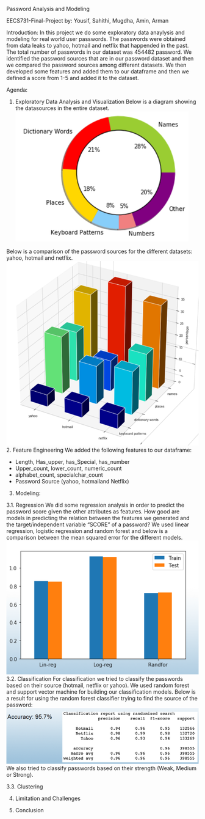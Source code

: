 Password Analysis and Modeling

EECS731-Final-Project by: Yousif, Sahithi, Mugdha, Amin, Arman

Introduction:
In this project we do some exploratory data anaylysis and modeling for real world user passwords. The passwords were obtained from data leaks to yahoo, hotmail and netflix that happended in the past. The total number of passwords in our dataset was 454482 password. We identified the password sources that are in our password dataset and then we compared the password sources among different datasets. We then developed some features and added them to our dataframe and then we defined a score from 1-5 and added it to the dataset.

Agenda:

1. Exploratory Data Analysis and Visualization
Below is a diagram showing the datasources in the entire dataset.
![Password_Sources](Pics/all.PNG)

Below is a comparison of the password sources for the different datasets: yahoo, hotmail and netflix.
![Comparison_Password_Sources](Pics/comparison.PNG)
2. Feature Engineering
We added the following features to our dataframe:
* Length, Has_upper, has_Special, has_number
* Upper_count, lower_count, numeric_count
* alphabet_count, specialchar_count
* Password Source (yahoo, hotmailand Netflix)

3. Modeling:

  3.1. Regression
  We did some regression analysis in order to predict the password score given the other attributes as features.
How good are models in predicting the relation between the features we generated and the target/independent variable “SCORE” of a password?
We used linear regression, logistic regression and random forest and below is a comparison between the mean squared error for the different models.
![Model_Comparison](Pics/regress.PNG)
  3.2. Classification
For classification we tried to classify the passwords based on their source (hotmail, netflix or yahoo). We used random forest and support vector machine for building our classification models. 
Below is a result for using the random forest classifier trying to find the source of the password:
![Random_Forest](Pics/random.PNG)
We also tried to classify passwords based on their strength (Weak, Medium or Strong).

  3.3. Clustering

4. Limitation and Challenges

5. Conclusion


